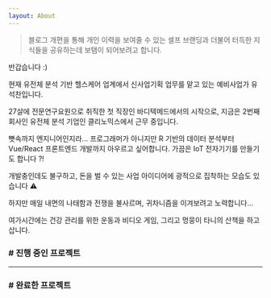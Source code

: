 ```yaml
---
layout: About
---
```


> 블로그 개편을 통해 개인 이력을 보여줄 수 있는 셀프 브랜딩과 더불어 터득한 지식들을 공유하는데 보탬이 되어보려고 합니다.

반갑습니다 :)

현재 유전체 분석 기반 헬스케어 업계에서 신사업기획 업무를 맡고 있는 예비사업가 유석찬입니다.

27살에 전문연구요원으로 취직한 첫 직장인 바디텍메드에서의 시작으로, 지금은 2번째 회사인 유전체 분석 기업인 클리노믹스에서 근무 중입니다.

뼛속까지 엔지니어인지라... 프로그래머가 아니지만 R 기반의 데이터 분석부터 Vue/React 프론트엔드 개발까지 아우르고 싶어합니다. 가끔은 IoT 전자기기를 만들기도 합니다 ?!

개발충인데도 불구하고, 돈을 벌 수 있는 사업 아이디어에 광적으로 집착하는 모습도 있습니다 :warning:

하지만 매일 내면의 나태함과 전쟁을 불사르며, 귀차니즘을 이겨보려고 노력합니다...

여가시간에는 건강 관리를 위한 운동과 비디오 게임, 그리고 멍뭉이 타니의 산책을 하고 삽니다.

### # 진행 중인 프로젝트

---

### # 완료한 프로젝트
